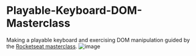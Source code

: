 # Playable-Keyboard-DOM-Masterclass
Making a playable keyboard and exercising DOM manipulation guided by the [Rocketseat masterclass](https://www.youtube.com/watch?v=UftSB4DaRU4). 
![image](https://user-images.githubusercontent.com/77248375/191335588-4a1178ef-6cfb-47b1-a721-2f5afc5d2dee.png)
